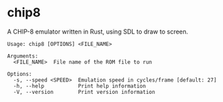 # chip8

A CHIP-8 emulator written in Rust, using SDL to draw to screen.

```
Usage: chip8 [OPTIONS] <FILE_NAME>

Arguments:
  <FILE_NAME>  File name of the ROM file to run

Options:
  -s, --speed <SPEED>  Emulation speed in cycles/frame [default: 27]
  -h, --help           Print help information
  -V, --version        Print version information
```

